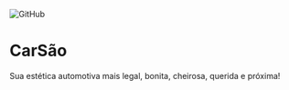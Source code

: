 ![GitHub](https://img.shields.io/github/license/casagrande04/CarSaoOS)



# CarSão

Sua estética automotiva mais legal, bonita, cheirosa, querida e próxima!

 
